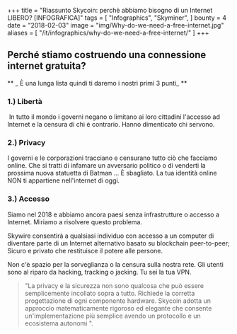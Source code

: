 +++
title = "Riassunto Skycoin: perchè abbiamo bisogno di un Internet LIBERO? [INFOGRAFICA]"
tags = [
    "Infographics",
    "Skyminer",
]
bounty = 4
date = "2018-02-03"
image = "img/Why-do-we-need-a-free-internet.jpg"
aliases = [
	"/it/infographics/why-do-we-need-a-free-internet/"
]
+++

## Perché stiamo costruendo una connessione internet gratuita?

** _ È una lunga lista quindi ti daremo i nostri primi 3 punti_ **

### 1.) Libertà

 In tutto il mondo i governi negano o limitano ai loro cittadini l'accesso ad Internet e la censura di chi è contrario. Hanno dimenticato chi servono.

### 2.) Privacy

I governi e le corporazioni tracciano e censurano tutto ciò che facciamo online. Che si tratti di infamare un avversario politico o di venderti la prossima nuova statuetta di Batman ... È sbagliato. La tua identità online NON ti appartiene nell'internet di oggi.

### 3.) Accesso

Siamo nel 2018 e abbiamo ancora paesi senza infrastrutture o accesso a Internet. Miriamo a risolvere questo problema.

Skywire consentirà a qualsiasi individuo con accesso a un computer di diventare parte di un Internet alternativo basato su blockchain peer-to-peer; Sicuro e privato che restituisce il potere alle persone.

Non c'è spazio per la sorveglianza o la censura sulla nostra rete. Gli utenti sono al riparo da hacking, tracking o jacking. Tu sei la tua VPN.

> "La privacy e la sicurezza non sono qualcosa che può essere semplicemente incollato sopra a tutto. Richiede la corretta progettazione di ogni componente hardware. Skycoin adotta un approccio matematicamente rigoroso ed elegante che consente un'implementazione più semplice avendo un protocollo e un ecosistema autonomi ".
